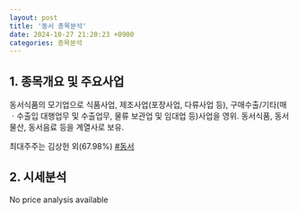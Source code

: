 ```yaml
---
layout: post
title: '동서 종목분석'
date: 2024-10-27 21:20:23 +0900
categories: 종목분석
---
```


## 1. 종목개요 및 주요사업

동서식품의 모기업으로 식품사업, 제조사업(포장사업, 다류사업 등), 구매수출/기타(매ㆍ수출입 대행업무 및 수출업무, 물류 보관업 및 임대업 등)사업을 영위. 동서식품, 동서물산, 동서음료 등을 계열사로 보유. 

최대주주는 김상헌 외(67.98%)
[#동서](#)

## 2. 시세분석

No price analysis available

